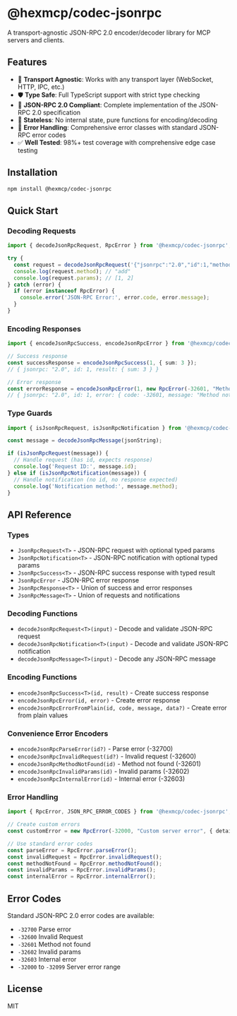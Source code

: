 # @hexmcp/codec-jsonrpc

A transport-agnostic JSON-RPC 2.0 encoder/decoder library for MCP servers and clients.

## Features

- 🔄 **Transport Agnostic**: Works with any transport layer (WebSocket, HTTP, IPC, etc.)
- 🛡️ **Type Safe**: Full TypeScript support with strict type checking
- 📝 **JSON-RPC 2.0 Compliant**: Complete implementation of the JSON-RPC 2.0 specification
- 🚫 **Stateless**: No internal state, pure functions for encoding/decoding
- 🎯 **Error Handling**: Comprehensive error classes with standard JSON-RPC error codes
- ✅ **Well Tested**: 98%+ test coverage with comprehensive edge case testing

## Installation

```bash
npm install @hexmcp/codec-jsonrpc
```

## Quick Start

### Decoding Requests

```typescript
import { decodeJsonRpcRequest, RpcError } from '@hexmcp/codec-jsonrpc';

try {
  const request = decodeJsonRpcRequest('{"jsonrpc":"2.0","id":1,"method":"add","params":[1,2]}');
  console.log(request.method); // "add"
  console.log(request.params); // [1, 2]
} catch (error) {
  if (error instanceof RpcError) {
    console.error('JSON-RPC Error:', error.code, error.message);
  }
}
```

### Encoding Responses

```typescript
import { encodeJsonRpcSuccess, encodeJsonRpcError } from '@hexmcp/codec-jsonrpc';

// Success response
const successResponse = encodeJsonRpcSuccess(1, { sum: 3 });
// { jsonrpc: "2.0", id: 1, result: { sum: 3 } }

// Error response
const errorResponse = encodeJsonRpcError(1, new RpcError(-32601, "Method not found"));
// { jsonrpc: "2.0", id: 1, error: { code: -32601, message: "Method not found" } }
```

### Type Guards

```typescript
import { isJsonRpcRequest, isJsonRpcNotification } from '@hexmcp/codec-jsonrpc';

const message = decodeJsonRpcMessage(jsonString);

if (isJsonRpcRequest(message)) {
  // Handle request (has id, expects response)
  console.log('Request ID:', message.id);
} else if (isJsonRpcNotification(message)) {
  // Handle notification (no id, no response expected)
  console.log('Notification method:', message.method);
}
```

## API Reference

### Types

- `JsonRpcRequest<T>` - JSON-RPC request with optional typed params
- `JsonRpcNotification<T>` - JSON-RPC notification with optional typed params
- `JsonRpcSuccess<T>` - JSON-RPC success response with typed result
- `JsonRpcError` - JSON-RPC error response
- `JsonRpcResponse<T>` - Union of success and error responses
- `JsonRpcMessage<T>` - Union of requests and notifications

### Decoding Functions

- `decodeJsonRpcRequest<T>(input)` - Decode and validate JSON-RPC request
- `decodeJsonRpcNotification<T>(input)` - Decode and validate JSON-RPC notification
- `decodeJsonRpcMessage<T>(input)` - Decode any JSON-RPC message

### Encoding Functions

- `encodeJsonRpcSuccess<T>(id, result)` - Create success response
- `encodeJsonRpcError(id, error)` - Create error response
- `encodeJsonRpcErrorFromPlain(id, code, message, data?)` - Create error from plain values

### Convenience Error Encoders

- `encodeJsonRpcParseError(id?)` - Parse error (-32700)
- `encodeJsonRpcInvalidRequest(id?)` - Invalid request (-32600)
- `encodeJsonRpcMethodNotFound(id)` - Method not found (-32601)
- `encodeJsonRpcInvalidParams(id)` - Invalid params (-32602)
- `encodeJsonRpcInternalError(id)` - Internal error (-32603)

### Error Handling

```typescript
import { RpcError, JSON_RPC_ERROR_CODES } from '@hexmcp/codec-jsonrpc';

// Create custom errors
const customError = new RpcError(-32000, "Custom server error", { details: "..." });

// Use standard error codes
const parseError = RpcError.parseError();
const invalidRequest = RpcError.invalidRequest();
const methodNotFound = RpcError.methodNotFound();
const invalidParams = RpcError.invalidParams();
const internalError = RpcError.internalError();
```

## Error Codes

Standard JSON-RPC 2.0 error codes are available:

- `-32700` Parse error
- `-32600` Invalid Request
- `-32601` Method not found
- `-32602` Invalid params
- `-32603` Internal error
- `-32000` to `-32099` Server error range

## License

MIT
